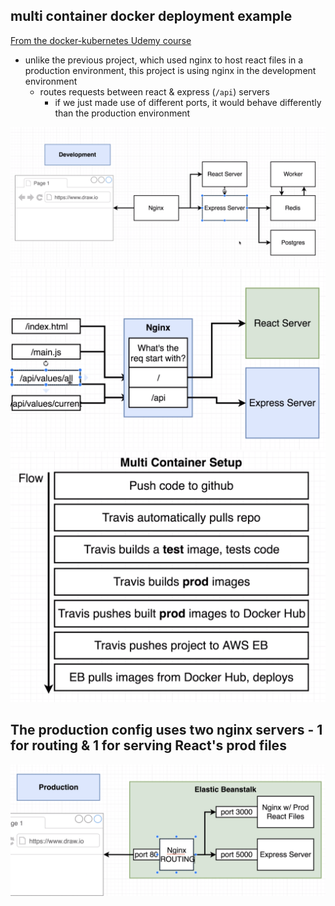 ## multi container docker deployment example

[From the docker-kubernetes Udemy course](https://www.udemy.com/docker-and-kubernetes-the-complete-guide)

- unlike the previous project, which used nginx to host react files in a production environment, this project is using nginx in the development environment
  - routes requests between react & express (`/api`) servers
    - if we just made use of different ports, it would behave differently than the production environment

![](./readme_images/architecture.png)
![](./readme_images/nginx_routes.png)
![](./readme_images/multi_container_setup.png)

## The production config uses two nginx servers - 1 for routing & 1 for serving React's prod files

![](./readme_images/production_second_nginx_server.png)
